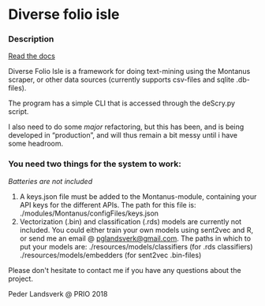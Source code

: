 # Diverse folio isle

### Description

[Read the docs](https://github.com/Peder2911/Diverse_Folio_Isle/wiki/Manual)

Diverse Folio Isle is a framework for doing text-mining using the Montanus scraper,
or other data sources (currently supports csv-files and sqlite .db-files).

The program has a simple CLI that is accessed through the deScry.py script.

I also need to do some _major_ refactoring, but this has been, and is being developed in “production”, and will thus remain a bit messy until i have some headroom.

### You need two things for the system to work:

_Batteries are not included_

1. A keys.json file must be added to the Montanus-module, containing your API
   keys for the different APIs. The path for this file is:
   ./modules/Montanus/configFiles/keys.json
2. Vectorization (.bin) and classification (.rds) models are currently not included.
   You could either train your own models using sent2vec and R, or send me an email @
   pglandsverk@gmail.com.
   The paths in which to put your models are:
   ./resources/models/classifiers (for .rds classifiers)
   ./resources/models/embedders (for sent2vec .bin-files)

Please don't hesitate to contact me if you have any questions about the project.

Peder Landsverk @ PRIO 2018